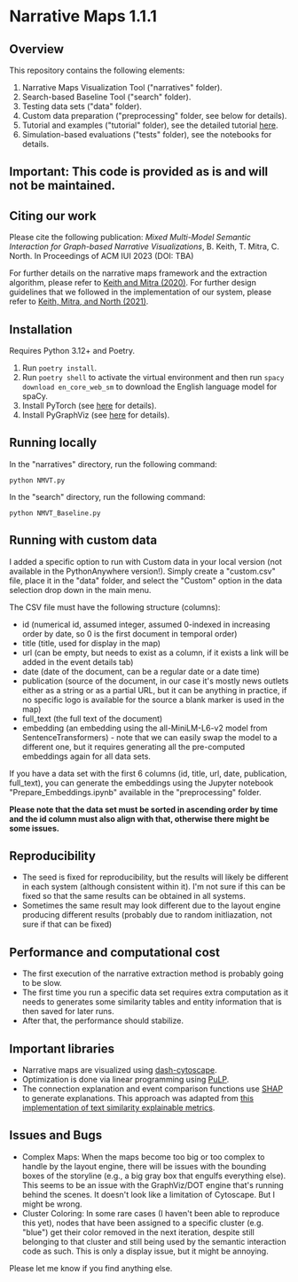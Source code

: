 # Narrative Maps 1.1.1
## Overview
This repository contains the following elements:

1. Narrative Maps Visualization Tool ("narratives" folder).
2. Search-based Baseline Tool ("search" folder).
3. Testing data sets ("data" folder).
4. Custom data preparation ("preprocessing" folder, see below for details).
5. Tutorial and examples ("tutorial" folder), see the detailed tutorial [here](https://github.com/briankeithn/narrative-maps/blob/main/tutorial/TUTORIAL.md).
6. Simulation-based evaluations ("tests" folder), see the notebooks for details.

## Important: This code is provided as is and will not be maintained.

## Citing our work
Please cite the following publication: *Mixed Multi-Model Semantic Interaction for Graph-based Narrative Visualizations*, B. Keith, T. Mitra, C. North. In Proceedings of ACM IUI 2023 (DOI: TBA)

For further details on the narrative maps framework and the extraction algorithm, please refer to [Keith and Mitra (2020)](https://dl.acm.org/doi/abs/10.1145/3432927). For further design guidelines that we followed in the implementation of our system, please refer to [Keith, Mitra, and North (2021)](https://journals.sagepub.com/doi/abs/10.1177/14738716221079593). 

## Installation
Requires Python 3.12+ and Poetry.

1. Run `poetry install`. 
2. Run `poetry shell` to activate the virtual environment and then run `spacy download en_core_web_sm` to download the English language model for spaCy.
3. Install PyTorch (see [here](https://pytorch.org/get-started/locally/) for details).
4. Install PyGraphViz (see [here](https://pygraphviz.github.io/documentation/stable/install.html) for details).


## Running locally
In the "narratives" directory, run the following command:
```
python NMVT.py
```
In the "search" directory, run the following command:
```
python NMVT_Baseline.py
```

## Running with custom data
I added a specific option to run with Custom data in your local version (not available in the PythonAnywhere version!). Simply create a "custom.csv" file, place it in the "data" folder, and select the "Custom" option in the data selection drop down in the main menu.

The CSV file must have the following structure (columns):
- id (numerical id, assumed integer, assumed 0-indexed in increasing order by date, so 0 is the first document in temporal order)
- title (title, used for display in the map)
- url (can be empty, but needs to exist as a column, if it exists a link will be added in the event details tab)
- date (date of the document, can be a regular date or a date time)
- publication (source of the document, in our case it's mostly news outlets either as a string or as a partial URL, but it can be anything in practice, if no specific logo is available for the source a blank marker is used in the map)
- full_text (the full text of the document)
- embedding (an embedding using the all-MiniLM-L6-v2 model from SentenceTransformers) - note that we can easily swap the model to a different one, but it requires generating all the pre-computed embeddings again for all data sets.

If you have a data set with the first 6 columns (id, title, url, date, publication, full_text), you can generate the embeddings using the Jupyter notebook "Prepare_Embeddings.ipynb" available in the "preprocessing" folder. 

**Please note that the data set must be sorted in ascending order by time and the id column must also align with that, otherwise there might be some issues.**

## Reproducibility
- The seed is fixed for reproducibility, but the results will likely be different in each system (although consistent within it). I'm not sure if this can be fixed so that the same results can be obtained in all systems.
- Sometimes the same result may look different due to the layout engine producing different results (probably due to random initliazation, not sure if that can be fixed)

## Performance and computational cost
- The first execution of the narrative extraction method is probably going to be slow.
- The first time you run a specific data set requires extra computation as it needs to generates some similarity tables and entity information that is then saved for later runs.
- After that, the performance should stabilize.

## Important libraries
- Narrative maps are visualized using [dash-cytoscape](https://github.com/plotly/dash-cytoscape).
- Optimization is done via linear programming using [PuLP](https://github.com/coin-or/pulp).
- The connection explanation and event comparison functions use [SHAP](https://github.com/slundberg/shap) to generate explanations. This approach was adapted from [this implementation of text similarity explainable metrics](https://github.com/yg211/explainable-metrics).

## Issues and Bugs
- Complex Maps: When the maps become too big or too complex to handle by the layout engine, there will be issues with the bounding boxes of the storyline (e.g., a big gray box that engulfs everything else). This seems to be an issue with the GraphViz/DOT engine that's running behind the scenes. It doesn't look like a limitation of Cytoscape. But I might be wrong.
- Cluster Coloring: In some rare cases (I haven't been able to reproduce this yet), nodes that have been assigned to a specific cluster (e.g. "blue") get their color removed in the next iteration, despite still belonging to that cluster and still being used by the semantic interaction code as such. This is only a display issue, but it might be annoying.

Please let me know if you find anything else. 
